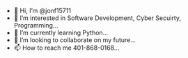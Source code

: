 - 👋 Hi, I’m @jonf15711
- 👀 I’m interested in Software Development, Cyber Secuirty, Programming...
- 🌱 I’m currently learning Python...
- 💞️ I’m looking to collaborate on my future...
- 📫 How to reach me 401-868-0168...

<!---
jonf15711/jonf15711 is a ✨ special ✨ repository because its `README.md` (this file) appears on your GitHub profile.
You can click the Preview link to take a look at your changes.
--->
